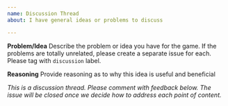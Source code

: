 ```yaml
---
name: Discussion Thread
about: I have general ideas or problems to discuss

---
```


**Problem/Idea** 
Describe the problem or idea you have for the game. If the problems are totally unrelated, please create a separate issue for each. Please tag with `discussion` label.

**Reasoning**
Provide reasoning as to why this idea is useful and beneficial

*This is a discussion thread. Please comment with feedback below. The issue will be closed once we decide how to address each point of content.*
